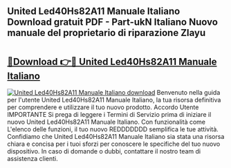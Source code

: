 ## United Led40Hs82A11 Manuale Italiano Download gratuit PDF - Part-ukN Italiano Nuovo manuale del proprietario di riparazione ZIayu

# <h2><a href="http://dfckn5.blite.top/?on=United+Led40Hs82A11+Manuale+Italiano">🔗Download 👉🔴 United Led40Hs82A11 Manuale Italiano</a></h2>

[![United Led40Hs82A11 Manuale Italiano download](https://i.imgur.com/lujVjoI.png)](http://dfckn5.blite.top/?on=United+Led40Hs82A11+Manuale+Italiano)
Benvenuto nella guida per l'utente United Led40Hs82A11 Manuale Italiano, la tua risorsa definitiva per comprendere e utilizzare il tuo nuovo prodotto. Accordo Utente IMPORTANTE Si prega di leggere i Termini di Servizio prima di iniziare il nuovo United Led40Hs82A11 Manuale Italiano. Con funzionalità come L'elenco delle funzioni, il tuo nuovo REDDDDDDD semplifica le tue attività. Confidiamo che United Led40Hs82A11 Manuale Italiano sia stata una risorsa chiara e concisa per i tuoi sforzi per conoscere le specifiche del tuo nuovo dispositivo. In caso di domande o dubbi, contattare il nostro team di assistenza clienti.
